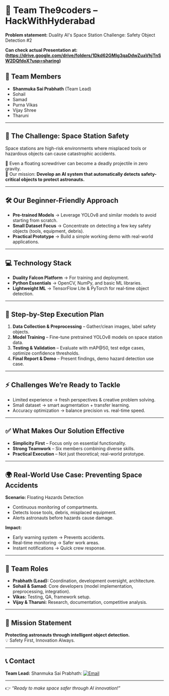 # 🚀 Team The9coders – HackWithHyderabad
**Problem statement:** Duality AI's Space Station Challenge: Safety Object Detection #2  

**Can check actual Presentation at: (https://drive.google.com/drive/folders/1Dkd62GMIg3qaDdwZuaVhjTnSW2DQfdoX?usp=sharing)**

## 👥 Team Members
- **Shanmuka Sai Prabhath** (Team Lead)  
- Sohail  
- Samad  
- Purna Vikas  
- Vijay Shree  
- Tharuni  

---

## 📌 The Challenge: Space Station Safety
Space stations are high-risk environments where misplaced tools or hazardous objects can cause catastrophic accidents.  

🔹 Even a floating screwdriver can become a deadly projectile in zero gravity.  
🔹 Our mission: **Develop an AI system that automatically detects safety-critical objects to protect astronauts.**

---

## 🛠 Our Beginner-Friendly Approach
- **Pre-trained Models** → Leverage YOLOv8 and similar models to avoid starting from scratch.  
- **Small Dataset Focus** → Concentrate on detecting a few key safety objects (tools, equipment, debris).  
- **Practical Prototype** → Build a simple working demo with real-world applications.  

---

## 💻 Technology Stack
- **Duality Falcon Platform** → For training and deployment.  
- **Python Essentials** → OpenCV, NumPy, and basic ML libraries.  
- **Lightweight ML** → TensorFlow Lite & PyTorch for real-time object detection.  

---

## 📂 Step-by-Step Execution Plan
1. **Data Collection & Preprocessing** – Gather/clean images, label safety objects.  
2. **Model Training** – Fine-tune pretrained YOLOv8 models on space station data.  
3. **Testing & Validation** – Evaluate with mAP@50, test edge cases, optimize confidence thresholds.  
4. **Final Report & Demo** – Present findings, demo hazard detection use case.  

---

## ⚡ Challenges We’re Ready to Tackle
- Limited experience → fresh perspectives & creative problem solving.  
- Small dataset → smart augmentation + transfer learning.  
- Accuracy optimization → balance precision vs. real-time speed.  

---

## ✅ What Makes Our Solution Effective
- **Simplicity First** – Focus only on essential functionality.  
- **Strong Teamwork** – Six members combining diverse skills.  
- **Practical Execution** – Not just theoretical; real-world prototype.  

---

## 🌍 Real-World Use Case: Preventing Space Accidents
**Scenario:** Floating Hazards Detection  
- Continuous monitoring of compartments.  
- Detects loose tools, debris, misplaced equipment.  
- Alerts astronauts before hazards cause damage.  

**Impact:**  
- Early warning system → Prevents accidents.  
- Real-time monitoring → Safer work areas.  
- Instant notifications → Quick crew response.  

---

## 👤 Team Roles
- **Prabhath (Lead):** Coordination, development oversight, architecture.  
- **Sohail & Samad:** Core developers (model implementation, preprocessing, integration).  
- **Vikas:** Testing, QA, framework setup.  
- **Vijay & Tharuni:** Research, documentation, competitive analysis.  

---

## 🎯 Mission Statement
**Protecting astronauts through intelligent object detection.**  
💡 Safety First, Innovation Always.  

---

## 📞 Contact
**Team Lead:** Shanmuka Sai Prabhath:  <a href="mailto:saiprabhath.07@gmail.com" alt="saiprabhath.07@gmail.com" title="saiprabhath.07@gmail.com"><img src="https://img.shields.io/badge/Email-D14836?logo=gmail&logoColor=white&style=for-the-badge" alt="Email" /></a>

---

👉 *“Ready to make space safer through AI innovation!”*
